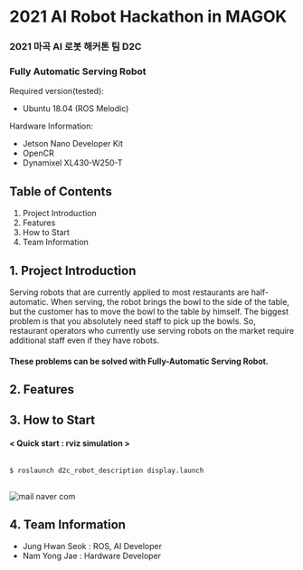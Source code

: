 # 2021 AI Robot Hackathon in MAGOK

### 2021 마곡 AI 로봇 해커톤 팀 D2C
### Fully Automatic Serving Robot

Required version(tested):
- Ubuntu 18.04 (ROS Melodic)

Hardware Information:
- Jetson Nano Developer Kit
- OpenCR
- Dynamixel XL430-W250-T

## Table of Contents
1. Project Introduction
2. Features
3. How to Start
4. Team Information


## 1. Project Introduction
Serving robots that are currently applied to most restaurants are half-automatic.
When serving, the robot brings the bowl to the side of the table, but the customer has to move the bowl to the table by himself.
The biggest problem is that you absolutely need staff to pick up the bowls.
So, restaurant operators who currently use serving robots on the market require additional staff even if they have robots.

#### These problems can be solved with Fully-Automatic Serving Robot.
## 2. Features

## 3. How to Start
#### < Quick start : rviz simulation >
<pre>
<code>
$ roslaunch d2c_robot_description display.launch
</code>
</pre>

![mail naver com](https://user-images.githubusercontent.com/19335771/142581467-6c7ccb58-d063-4bc8-b28f-a68cbcc55d91.jpeg)

## 4. Team Information
- Jung Hwan Seok : ROS, AI Developer
- Nam Yong Jae   : Hardware Developer

